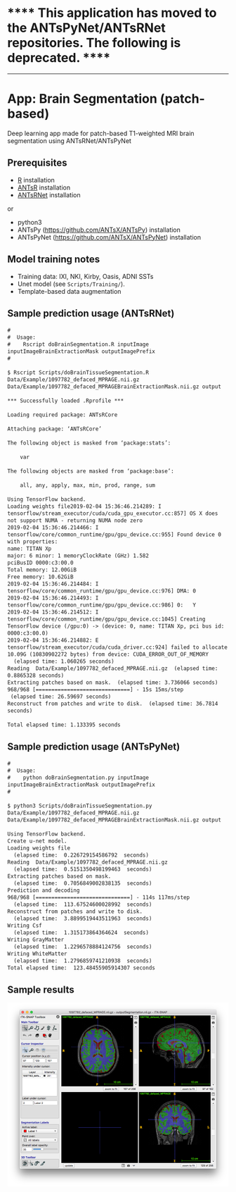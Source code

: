 
# **** This application has moved to the ANTsPyNet/ANTsRNet repositories.  The following is deprecated. ****

----------------------------------


# App:  Brain Segmentation (patch-based)

Deep learning app made for patch-based T1-weighted MRI brain segmentation using ANTsRNet/ANTsPyNet

## Prerequisites

* [R](https://www.r-project.org) installation
* [ANTsR](https://github.com/ANTsX/ANTsR) installation
* [ANTsRNet](https://github.com/ANTsX/ANTsRNet) installation

or

* python3
* ANTsPy (https://github.com/ANTsX/ANTsPy) installation
* ANTsPyNet (https://github.com/ANTsX/ANTsPyNet) installation

## Model training notes

* Training data: IXI, NKI, Kirby, Oasis, ADNI SSTs
* Unet model (see ``Scripts/Training/``).
* Template-based data augmentation

## Sample prediction usage (ANTsRNet)

```
#
#  Usage:
#    Rscript doBrainSegmentation.R inputImage inputImageBrainExtractionMask outputImagePrefix
#

$ Rscript Scripts/doBrainTissueSegmentation.R Data/Example/1097782_defaced_MPRAGE.nii.gz Data/Example/1097782_defaced_MPRAGEBrainExtractionMask.nii.gz output

*** Successfully loaded .Rprofile ***

Loading required package: ANTsRCore

Attaching package: ‘ANTsRCore’

The following object is masked from ‘package:stats’:

    var

The following objects are masked from ‘package:base’:

    all, any, apply, max, min, prod, range, sum

Using TensorFlow backend.
Loading weights file2019-02-04 15:36:46.214289: I tensorflow/stream_executor/cuda/cuda_gpu_executor.cc:857] OS X does not support NUMA - returning NUMA node zero
2019-02-04 15:36:46.214466: I tensorflow/core/common_runtime/gpu/gpu_device.cc:955] Found device 0 with properties:
name: TITAN Xp
major: 6 minor: 1 memoryClockRate (GHz) 1.582
pciBusID 0000:c3:00.0
Total memory: 12.00GiB
Free memory: 10.62GiB
2019-02-04 15:36:46.214484: I tensorflow/core/common_runtime/gpu/gpu_device.cc:976] DMA: 0
2019-02-04 15:36:46.214493: I tensorflow/core/common_runtime/gpu/gpu_device.cc:986] 0:   Y
2019-02-04 15:36:46.214512: I tensorflow/core/common_runtime/gpu/gpu_device.cc:1045] Creating TensorFlow device (/gpu:0) -> (device: 0, name: TITAN Xp, pci bus id: 0000:c3:00.0)
2019-02-04 15:36:46.214882: E tensorflow/stream_executor/cuda/cuda_driver.cc:924] failed to allocate 10.09G (10830902272 bytes) from device: CUDA_ERROR_OUT_OF_MEMORY
  (elapsed time: 1.060265 seconds)
Reading  Data/Example/1097782_defaced_MPRAGE.nii.gz  (elapsed time: 0.8865328 seconds)
Extracting patches based on mask.  (elapsed time: 3.736066 seconds)
968/968 [==============================] - 15s 15ms/step
 (elapsed time: 26.59697 seconds)
Reconstruct from patches and write to disk.  (elapsed time: 36.7814 seconds)

Total elapsed time: 1.133395 seconds

```

## Sample prediction usage (ANTsPyNet)

```
#
#  Usage:
#    python doBrainSegmentation.py inputImage inputImageBrainExtractionMask outputImagePrefix
#

$ python3 Scripts/doBrainTissueSegmentation.py Data/Example/1097782_defaced_MPRAGE.nii.gz Data/Example/1097782_defaced_MPRAGEBrainExtractionMask.nii.gz output

Using TensorFlow backend.
Create u-net model.
Loading weights file
  (elapsed time:  0.226729154586792  seconds)
Reading  Data/Example/1097782_defaced_MPRAGE.nii.gz
  (elapsed time:  0.5151350498199463  seconds)
Extracting patches based on mask.
  (elapsed time:  0.7056849002838135  seconds)
Prediction and decoding
968/968 [==============================] - 114s 117ms/step
  (elapsed time:  113.67524600028992  seconds)
Reconstruct from patches and write to disk.
  (elapsed time:  3.8899519443511963  seconds)
Writing Csf
  (elapsed time:  1.315173864364624  seconds)
Writing GrayMatter
  (elapsed time:  1.2296578884124756  seconds)
Writing WhiteMatter
  (elapsed time:  1.2796859741210938  seconds)
Total elapsed time:  123.48455905914307 seconds
```



## Sample results

![Brain extraction results](Documentation/Images/resultsBrainSegmentation.png)
